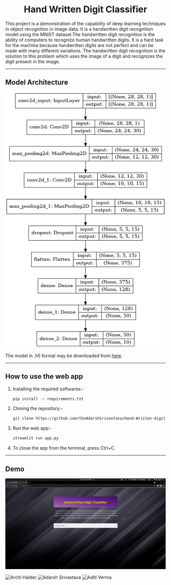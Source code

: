 <h1 align="center"> Hand Written Digit Classifier </h1>

This project is a demonstration of the capability of deep learning techniques in object recognition in image data. It is a handwritten digit recognition model using the MNIST dataset.The handwritten digit recognition is the ability of computers to recognize human handwritten digits. It is a hard task for the machine because handwritten digits are not perfect and can be made with many different variations. The handwritten digit recognition is the solution to this problem which uses the image of a digit and recognizes the digit present in the image.

---

## Model Architecture

<img src = "assets/model_architecture.png" height = 800px width = 600px>

The model in .h5 format may be downloaded from <a href = "https://drive.google.com/file/d/1iwutxvsbuw48MObnk9wYPhLWUS1Vk9YJ/view?usp=sharing">here</a>.

---

<h2>How to use the web app</h2>

1. Installing the required softwares:-
   ```bash
   pip install -r requirements.txt
   ```
2. Cloning the repository:-
   ```bash
   git clone https://github.com/theAdarshSrivastava/Hand-Wriiten-digit-classifier.git
   ```
3. Run the web app:-
   ```bash
   streamlit run app.py
   ```
4. To close the app from the terminal, press Ctrl+C.

---

<h2>Demo</h2>

![](Demo/demo.gif)


![Archi Halder](https://github.com/theAdarshSrivastava)
![Adarsh Srivastava](https://github.com/theAdarshSrivastava)
![Aditi Verma](https://github.com/theAdarshSrivastava)
